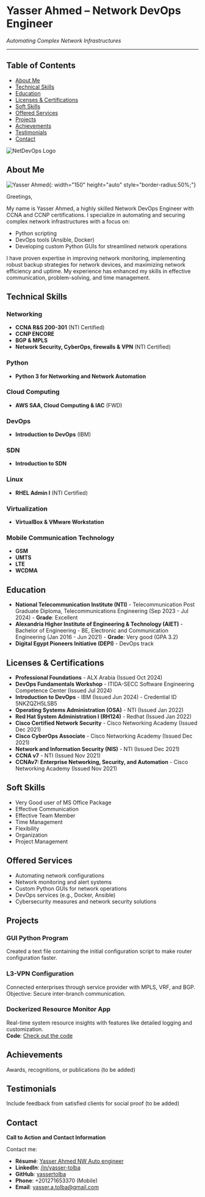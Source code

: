 # Yasser Ahmed – Network DevOps Engineer

*Automating Complex Network Infrastructures*

---

## Table of Contents
- [About Me](#about-me)
- [Technical Skills](#technical-skills)
- [Education](#education)
- [Licenses & Certifications](#licenses-certifications)
- [Soft Skills](#soft-skills)
- [Offered Services](#offered-services)
- [Projects](#projects)
- [Achievements](#achievements)
- [Testimonials](#testimonials)
- [Contact](#contact)

![NetDevOps Logo](logo-14.bmp)

## About Me
![Yasser Ahmed](personal_photo.jpg){: width="150" height="auto" style="border-radius:50%;"}

Greetings,

My name is Yasser Ahmed, a highly skilled Network DevOps Engineer with CCNA and CCNP certifications. I specialize in automating and securing complex network infrastructures with a focus on:

- Python scripting
- DevOps tools (Ansible, Docker)
- Developing custom Python GUIs for streamlined network operations

I have proven expertise in improving network monitoring, implementing robust backup strategies for network devices, and maximizing network efficiency and uptime. My experience has enhanced my skills in effective communication, problem-solving, and time management.

## Technical Skills

### Networking
- **CCNA R&S 200-301** (NTI Certified)
- **CCNP ENCORE**
- **BGP & MPLS**
- **Network Security, CyberOps, firewalls & VPN** (NTI Certified)

### Python
- **Python 3 for Networking and Network Automation**

### Cloud Computing
- **AWS SAA, Cloud Computing & IAC** (FWD)

### DevOps
- **Introduction to DevOps** (IBM)

### SDN
- **Introduction to SDN**

### Linux
- **RHEL Admin I** (NTI Certified)

### Virtualization
- **VirtualBox & VMware Workstation**

### Mobile Communication Technology
- **GSM**
- **UMTS**
- **LTE**
- **WCDMA**

## Education
- **National Telecommunication Institute (NTI)** - Telecommunication Post Graduate Diploma, Telecommunications Engineering (Sep 2023 - Jul 2024) - **Grade**: Excellent
- **Alexandria Higher Institute of Engineering & Technology (AIET)** - Bachelor of Engineering - BE, Electronic and Communication Engineering (Jan 2016 - Jun 2021) - **Grade**: Very good (GPA 3.2)
- **Digital Egypt Pioneers Initiative (DEPI)** - DevOps track

## Licenses & Certifications
- **Professional Foundations** - ALX Arabia (Issued Oct 2024)
- **DevOps Fundamentals Workshop** - ITIDA-SECC Software Engineering Competence Center (Issued Jul 2024)
- **Introduction to DevOps** - IBM (Issued Jun 2024) - Credential ID 5NKZQZH5LSB5
- **Operating Systems Administration (OSA)** - NTI (Issued Jan 2022)
- **Red Hat System Administration I (RH124)** - Redhat (Issued Jan 2022)
- **Cisco Certified Network Security** - Cisco Networking Academy (Issued Dec 2021)
- **Cisco CyberOps Associate** - Cisco Networking Academy (Issued Dec 2021)
- **Network and Information Security (NIS)** - NTI (Issued Dec 2021)
- **CCNA v7** - NTI (Issued Nov 2021)
- **CCNAv7: Enterprise Networking, Security, and Automation** - Cisco Networking Academy (Issued Nov 2021)

## Soft Skills
- Very Good user of MS Office Package
- Effective Communication
- Effective Team Member
- Time Management
- Flexibility
- Organization
- Project Management

## Offered Services
- Automating network configurations
- Network monitoring and alert systems
- Custom Python GUIs for network operations
- DevOps services (e.g., Docker, Ansible)
- Cybersecurity measures and network security solutions

## Projects

### GUI Python Program
Created a text file containing the initial configuration script to make router configuration faster.

### L3-VPN Configuration
Connected enterprises through service provider with MPLS, VRF, and BGP. Objective: Secure inter-branch communication.

### Dockerized Resource Monitor App
Real-time system resource insights with features like detailed logging and customization.  
**Code**: [Check out the code](https://github.com/yassertolba/DEPI-R2-Marathon-1-devops-project)

## Achievements
Awards, recognitions, or publications (to be added)

## Testimonials
Include feedback from satisfied clients for social proof (to be added)

## Contact

**Call to Action and Contact Information**

Contact me:
- **Résumé**: [Yasser Ahmed NW Auto engineer](https://drive.google.com/drive/folders/1QZLb1wvcIOEULS8MaPPAkqTzKQJ4tEHn?usp=drive_link)
- **LinkedIn**: [/in/yasser-tolba](https://linkedin.com/in/yasser-tolba)
- **GitHub**: [yassertolba](https://github.com/yassertolba)
- **Phone**: +201271653370 (Mobile)
- **Email**: [yasser.a.tolba@gmail.com](mailto:yasser.a.tolba@gmail.com)
